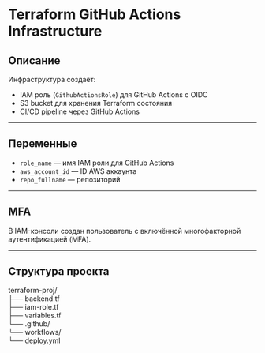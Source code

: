 # Terraform GitHub Actions Infrastructure

## Описание

Инфраструктура создаёт:
- IAM роль (`GithubActionsRole`) для GitHub Actions с OIDC
- S3 bucket для хранения Terraform состояния
- CI/CD pipeline через GitHub Actions

---

## Переменные

- `role_name` — имя IAM роли для GitHub Actions
- `aws_account_id` — ID AWS аккаунта
- `repo_fullname` — репозиторий

---

## MFA

В IAM-консоли создан пользователь с включённой многофакторной аутентификацией (MFA).

---

## Структура проекта

terraform-proj/  
├── backend.tf  
├── iam-role.tf  
├── variables.tf  
└── .github/  
    └── workflows/  
        └── deploy.yml  